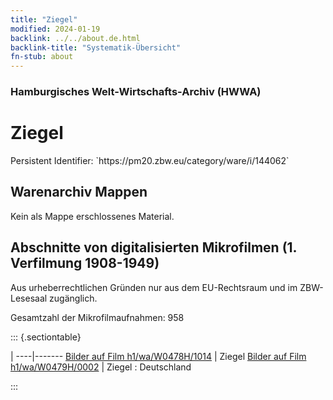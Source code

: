 ```yaml
---
title: "Ziegel"
modified: 2024-01-19
backlink: ../../about.de.html
backlink-title: "Systematik-Übersicht"
fn-stub: about
---
```


### Hamburgisches Welt-Wirtschafts-Archiv (HWWA)

# Ziegel

<div class="hint">Persistent Identifier: `https://pm20.zbw.eu/category/ware/i/144062`</div>







## Warenarchiv Mappen





Kein als Mappe erschlossenes Material.



<a id="filmsections" />

## Abschnitte von digitalisierten Mikrofilmen (1. Verfilmung 1908-1949)

<p>Aus urheberrechtlichen Gründen nur aus dem EU-Rechtsraum und im ZBW-Lesesaal zugänglich.</p>


<p>Gesamtzahl der Mikrofilmaufnahmen: 958</p>





::: {.sectiontable}

 | 
----|-------
<a class="btn" href="https://pm20.zbw.eu/film/h1/wa/W0478H/1014" rel="nofollow">Bilder auf Film h1/wa/W0478H/1014</a> | Ziegel
<a class="btn" href="https://pm20.zbw.eu/film/h1/wa/W0479H/0002" rel="nofollow">Bilder auf Film h1/wa/W0479H/0002</a> | Ziegel : Deutschland


:::

















